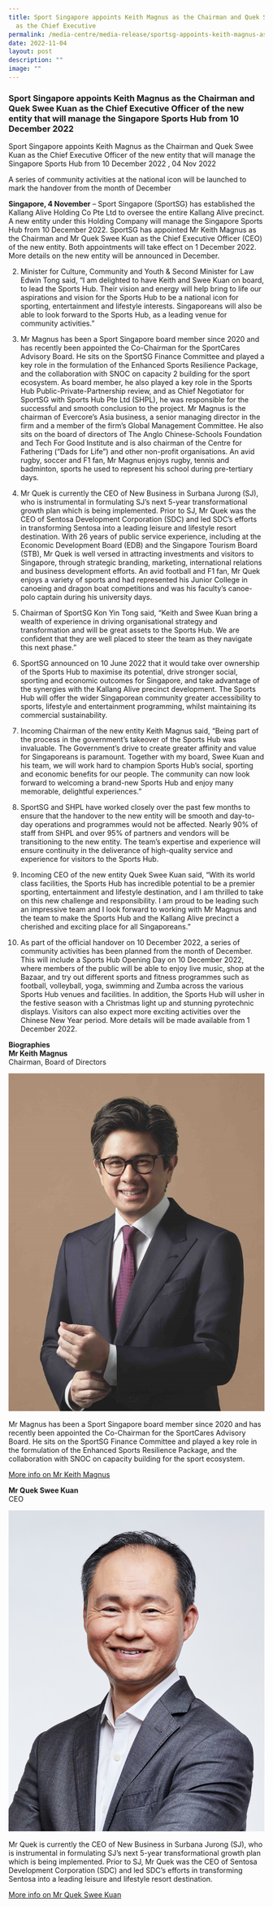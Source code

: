 ```yaml
---
title: Sport Singapore appoints Keith Magnus as the Chairman and Quek Swee Kuan
  as the Chief Executive
permalink: /media-centre/media-release/sportsg-appoints-keith-magnus-as-the-chairman-quek-swee-kuan/
date: 2022-11-04
layout: post
description: ""
image: ""
---
```


### **Sport Singapore appoints Keith Magnus as the Chairman and Quek Swee Kuan as the Chief Executive Officer of the new entity that will manage the Singapore Sports Hub from 10 December 2022**

Sport Singapore appoints Keith Magnus as the Chairman and Quek Swee Kuan as the Chief Executive Officer of the new entity that will manage the Singapore Sports Hub from 10 December 2022 , 04 Nov 2022

A series of community activities at the national icon will be launched to mark the handover from the month of December

**Singapore, 4 November** – Sport Singapore (SportSG) has established the Kallang Alive Holding Co Pte Ltd to oversee the entire Kallang Alive precinct. A new entity under this Holding Company will manage the Singapore Sports Hub from 10 December 2022. SportSG has appointed Mr Keith Magnus as the Chairman and Mr Quek Swee Kuan as the Chief Executive Officer (CEO) of the new entity. Both appointments will take effect on 1 December 2022. More details on the new entity will be announced in December.

2. Minister for Culture, Community and Youth & Second Minister for Law Edwin Tong said, “I am delighted to have Keith and Swee Kuan on board, to lead the Sports Hub. Their vision and energy will help bring to life our aspirations and vision for the Sports Hub to be a national icon for sporting, entertainment and lifestyle interests. Singaporeans will also be able to look forward to the Sports Hub, as a leading venue for community activities.”

3. Mr Magnus has been a Sport Singapore board member since 2020 and has recently been appointed the Co-Chairman for the SportCares Advisory Board. He sits on the SportSG Finance Committee and played a key role in the formulation of the Enhanced Sports Resilience Package, and the collaboration with SNOC on capacity 2 building for the sport ecosystem. As board member, he also played a key role in the Sports Hub Public-Private-Partnership review, and as Chief Negotiator for SportSG with Sports Hub Pte Ltd (SHPL), he was responsible for the successful and smooth conclusion to the project. Mr Magnus is the chairman of Evercore’s Asia business, a senior managing director in the firm and a member of the firm’s Global Management Committee. He also sits on the board of directors of The Anglo Chinese-Schools Foundation and Tech For Good Institute and is also chairman of the Centre for Fathering (“Dads for Life”) and other non-profit organisations. An avid rugby, soccer and F1 fan, Mr Magnus enjoys rugby, tennis and badminton, sports he used to represent his school during pre-tertiary days. 

4. Mr Quek is currently the CEO of New Business in Surbana Jurong (SJ), who is instrumental in formulating SJ’s next 5-year transformational growth plan which is being implemented. Prior to SJ, Mr Quek was the CEO of Sentosa Development Corporation (SDC) and led SDC’s efforts in transforming Sentosa into a leading leisure and lifestyle resort destination. With 26 years of public service experience, including at the Economic Development Board (EDB) and the Singapore Tourism Board (STB), Mr Quek is well versed in attracting investments and visitors to Singapore, through strategic branding, marketing, international relations and business development efforts. An avid football and F1 fan, Mr Quek enjoys a variety of sports and had represented his Junior College in canoeing and dragon boat competitions and was his faculty’s canoe-polo captain during his university days. 

5. Chairman of SportSG Kon Yin Tong said, “Keith and Swee Kuan bring a wealth of experience in driving organisational strategy and transformation and will be great assets to the Sports Hub. We are confident that they are well placed to steer the team as they navigate this next phase.”

6. SportSG announced on 10 June 2022 that it would take over ownership of the Sports Hub to maximise its potential, drive stronger social, sporting and economic outcomes for Singapore, and take advantage of the synergies with the Kallang Alive precinct development. The Sports Hub will offer the wider Singaporean community greater accessibility to sports, lifestyle and entertainment programming, whilst maintaining its commercial sustainability.

7. Incoming Chairman of the new entity Keith Magnus said, “Being part of the process in the government’s takeover of the Sports Hub was invaluable. The Government’s drive to create greater affinity and value for Singaporeans is paramount. Together with my board, Swee Kuan and his team, we will work hard to champion Sports Hub’s social, sporting and economic benefits for our people. The community can now look forward to welcoming a brand-new Sports Hub and enjoy many memorable, delightful experiences.” 

8. SportSG and SHPL have worked closely over the past few months to ensure that the handover to the new entity will be smooth and day-to-day operations and programmes would not be affected. Nearly 90% of staff from SHPL and over 95% of partners and vendors will be transitioning to the new entity. The team’s expertise and experience will ensure continuity in the deliverance of high-quality service and experience for visitors to the Sports Hub. 

9. Incoming CEO of the new entity Quek Swee Kuan said, “With its world class facilities, the Sports Hub has incredible potential to be a premier sporting, entertainment and lifestyle destination, and I am thrilled to take on this new challenge and responsibility. I am proud to be leading such an impressive team and I look forward to working with Mr Magnus and the team to make the Sports Hub and the Kallang Alive precinct a cherished and exciting place for all Singaporeans.” 

10. As part of the official handover on 10 December 2022, a series of community activities has been planned from the month of December. This will include a Sports Hub Opening Day on 10 December 2022, where members of the public will be able to enjoy live music, shop at the Bazaar, and try out different sports and fitness programmes such as football, volleyball, yoga, swimming and Zumba across the various Sports Hub venues and facilities. In addition, the Sports Hub will usher in the festive season with a Christmas light up and stunning pyrotechnic displays. Visitors can also expect more exciting activities over the Chinese New Year period. More details will be made available from 1 December 2022.

**Biographies**
<br>**Mr Keith Magnus**
<br>Chairman, Board of Directors

![Keith Magnus](/images/Media%20Centre/Media%20Release/2022/Nov/Keith%20Magnus.jpeg)

Mr Magnus has been a Sport Singapore board member since 2020 and has recently been appointed the Co-Chairman for the SportCares Advisory Board. He sits on the SportSG Finance Committee and played a key role in the formulation of the Enhanced Sports Resilience Package, and the collaboration with SNOC on capacity building for the sport ecosystem.

[More info on Mr Keith Magnus](/files/Media%20Centre/Media%20Release/2022/November/Bio%20of%20Keith%20Magnus.pdf)

**Mr **Quek Swee Kuan****
<br>CEO

![Quek Swee Kuan](/images/Media%20Centre/Media%20Release/2022/Nov/Quek%20Swee%20Kuan.jpeg)

Mr Quek is currently the CEO of New Business in Surbana Jurong (SJ), who is instrumental in formulating SJ’s next 5-year transformational growth plan which is being implemented. Prior to SJ, Mr Quek was the CEO of Sentosa Development Corporation (SDC) and led SDC’s efforts in transforming Sentosa into a leading leisure and lifestyle resort destination.

[More info on Mr Quek Swee Kuan ](/files/Media%20Centre/Media%20Release/2022/November/Bio%20of%20Quek%20Swee%20Kuan.pdf)
